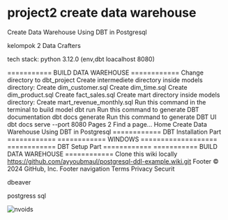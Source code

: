 # project2 create data warehouse

Create Data Warehouse Using DBT in Postgresql

kelompok 2 Data Crafters 

tech stack:
python 3.12.0
(env,dbt loacalhost 8080)

=========== BUILD DATA WAREHOUSE ============
Change directory to dbt_project
Create intermediete directory inside models directory:
Create dim_customer.sql
Create dim_time.sql
Create dim_product.sql
Create fact_sales.sql
Create mart directory inside models directory:
Create mart_revenue_monthly.sql
Run this command in the terminal to build model dbt run
Run this command to generate DBT documentation dbt docs generate
Run this command to generate DBT UI dbt docs serve --port 8080
Pages 2
Find a page…
Home
Create Data Warehouse Using DBT in Postgresql
============ DBT Installation Part ============
============ WINDOWS ===================
============ DBT Setup Part ============
=========== BUILD DATA WAREHOUSE ============
Clone this wiki locally
https://github.com/ayyoubmaul/postgresql-ddl-example.wiki.git
Footer
© 2024 GitHub, Inc.
Footer navigation
Terms
Privacy
Securit



dbeaver 


postgress sql 



![nvoids](https://github.com/felix11736/project2/assets/111951543/4ffa4b13-bc3b-4b46-a27d-d820715c53bc)





